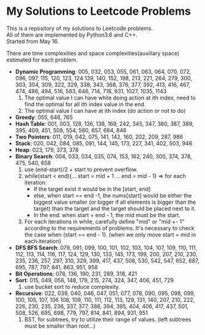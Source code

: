 My Solutions to Leetcode Problems
====
This is a repository of my solutions to Leetcode problems.  
All of them are implemented by Python3.6 and C++.  
Started from May 16.

There are time complexities and space complexities(auxiliary space) estimated for each problem.

- **Dynamic Programming**: 005, 032, 053, 055, 061, 063, 064, 070, 072, 096, 097, 115, 120, 123, 124
                139, 140, 152, 198, 213, 221, 264, 279, 300, 303, 304, 309, 322, 329, 338, 343, 368,
                376, 377, 392, 413, 416, 467, 474, 486, 494, 516, 583, 646, 714, 718, 931,
                1027, 1035, 1143
  1. The optimal value I can have while doing action at ith index, need to find
     the optimal for all ith index value in the end.
  2. The optimal value I can have at ith index (do action or not to do)
- **Greedy**: 055, 646, 765
- **Hash Table**: 001, 003, 128, 136, 138, 169, 242, 345, 347, 380, 387, 389, 
                  395, 409, 451, 508, 554, 560, 657, 684, 846
- **Two Pointers**: 011, 019, 042, 075, 141, 142, 160, 202, 209, 287, 986
- **Stack**: 020, 042, 084, 085, 091, 144, 145, 173, 227, 341, 402, 503, 946
- **Heap**: 023, 179, 373, 378
- **Binary Search**: 004, 033, 034, 035, 074, 153, 162, 240, 300, 374, 378, 475, 540, 658
  1. use (end-start)/2 + start to prevent overflow.
  2. while(start < end){... start = mid + 1 ... end = mid - 1} => 
     for each iteration:
     - If the target exist it would be in the [start, end]
     - else, when start == end -1, the nums[start] would be either the biggest value 
       smaller (or bigger if all elements is bigger than the target) than the 
       target and the target should be placed next to it. 
     - In the end: when start = end - 1, the mid must be the start. 
  3. For each iterations in while, carefully define "mid" or "mid +- 1"
     according to the requirements of problems. It's necessary to check the case
     when (start == end - 1). (when we only move start = mid in each iteration)
- **DFS BFS Search**: 079, 091, 099, 100, 101, 102, 103, 104, 107, 109, 110, 111, 112,
                113, 114, 116, 117, 124, 129, 130, 133, 145, 173, 199, 200, 207, 210, 230, 235, 236, 257, 297, 310, 329, 
                399, 417, 437, 508, 530, 542, 547, 652, 687, 695, 787, 797, 841, 863, 951, 958
- **Bit Operations**: 078, 136, 190, 231, 289, 318, 421
- **Sort**: 015, 049, 056, 148, 179, 215, 274, 324, 347, 406, 451, 729
  1. use bucket sort to reduce complexity.
- **Recursive**: 022, 039, 040, 046, 047, 051, 077, 078, 090, 095, 098, 099, 100, 105, 107, 106 
                108, 109, 110, 111, 112, 113, 129, 131, 140, 207, 210, 222, 226, 230, 235, 236, 337, 377, 386, 394, 395, 404, 406, 
                417, 437, 501, 508, 526, 695, 698, 779, 797, 814, 841, 894, 931, 951
  1. BST, for subtrees, try to utilize their range of values. (left subtrees must
     be smaller than root...)
